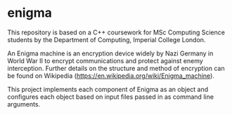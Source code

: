 # enigma
 
This repository is based on a C++ coursework for MSc Computing Science students by the Department of Computing, Imperial College London.

An Enigma machine is an encryption device widely by Nazi Germany in World War II to encrypt communications and protect against enemy interception.
Further details on the structure and method of encryption can be found on Wikipedia (https://en.wikipedia.org/wiki/Enigma_machine).

This project implements each component of Enigma as an object and configures each object based on input files passed in as command line arguments.

